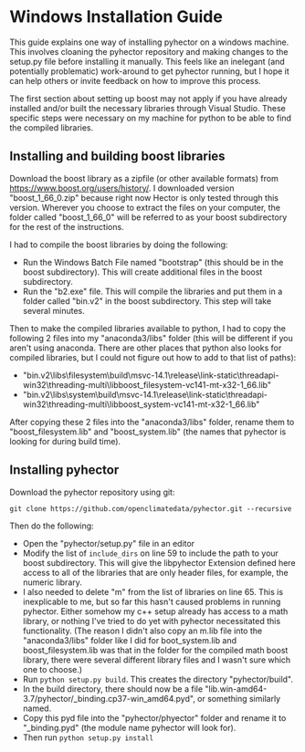 # Windows Installation Guide

This guide explains one way of installing pyhector on a windows machine. This involves cloaning the pyhector repository and making changes to the setup.py file before installing it manually. This feels like an inelegant (and potentially problematic) work-around to get pyhector running, but I hope it can help others or invite feedback on how to improve this process.

The first section about setting up boost may not apply if you have already installed and/or built the necessary libraries through Visual Studio. These specific steps were necessary on my machine for python to be able to find the compiled libraries.  

## Installing and building boost libraries

Download the boost library as a zipfile (or other available formats) from https://www.boost.org/users/history/. I downloaded version "boost\_1\_66\_0.zip" because right now Hector is only tested through this version. Wherever you choose to extract the files on your computer, the folder called "boost\_1\_66\_0" will be referred to as your boost subdirectory for the rest of the instructions.

I had to compile the boost libraries by doing the following:
- Run the Windows Batch File named "bootstrap" (this should be in the boost subdirectory). This will create additional files in the boost subdirectory. 
- Run the "b2.exe" file. This will compile the libraries and put them in a folder called "bin.v2" in the boost subdirectory. This step will take several minutes.

Then to make the compiled libraries available to python, I had to copy the following 2 files into my "anaconda3/libs" folder (this will be different if you aren't using anaconda. There are  other places that python also looks for compiled libraries, but I could not figure out how to add to that list of paths):
- "bin.v2\libs\filesystem\build\msvc-14.1\release\link-static\threadapi-win32\threading-multi\libboost\_filesystem-vc141-mt-x32-1\_66.lib"
- "bin.v2\libs\system\build\msvc-14.1\release\link-static\threadapi-win32\threading-multi\libboost\_system-vc141-mt-x32-1\_66.lib"

After copying these 2 files into the "anaconda3/libs" folder, rename them to "boost\_filesystem.lib" and "boost\_system.lib" (the names that pyhector is looking for during build time).

## Installing pyhector

Download the pyhector repository using git:

`git clone https://github.com/openclimatedata/pyhector.git --recursive`

Then do the following:
- Open the "pyhector/setup.py" file in an editor
- Modify the list of `include_dirs` on line 59 to include the path to your boost subdirectory. This will give the libpyhector Extension defined here access to all of the libraries that are only header files, for example, the numeric library. 
- I also needed to delete "m" from the list of libraries on line 65. This is inexplicable to me, but so far this hasn't caused problems in running pyhector. Either somehow my c++ setup already has access to a math library, or nothing I've tried to do yet with pyhector necessitated this functionality. (The reason I didn't also copy an m.lib file into the "anaconda3/libs" folder like I did for boot\_system.lib and boost\_filesystem.lib was that in the folder for the compiled math boost library, there were several different library files and I wasn't sure which one to choose.) 
- Run `python setup.py build`. This creates the directory "pyhector/build". 
- In the build directory, there should now be a file "lib.win-amd64-3.7/pyhector/\_binding.cp37-win\_amd64.pyd", or something similarly named.
- Copy this pyd file into the "pyhector/phyector" folder and rename it to "\_binding.pyd" (the module name pyhector will look for).
- Then run `python setup.py install`